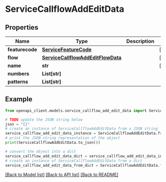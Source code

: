 # ServiceCallflowAddEditData


## Properties

Name | Type | Description | Notes
------------ | ------------- | ------------- | -------------
**featurecode** | [**ServiceFeatureCode**](ServiceFeatureCode.md) |  | [optional] 
**flow** | [**ServiceCallflowAddEditFlowData**](ServiceCallflowAddEditFlowData.md) |  | [optional] 
**name** | **str** |  | [optional] 
**numbers** | **List[str]** |  | 
**patterns** | **List[str]** |  | 

## Example

```python
from openapi_client.models.service_callflow_add_edit_data import ServiceCallflowAddEditData

# TODO update the JSON string below
json = "{}"
# create an instance of ServiceCallflowAddEditData from a JSON string
service_callflow_add_edit_data_instance = ServiceCallflowAddEditData.from_json(json)
# print the JSON string representation of the object
print(ServiceCallflowAddEditData.to_json())

# convert the object into a dict
service_callflow_add_edit_data_dict = service_callflow_add_edit_data_instance.to_dict()
# create an instance of ServiceCallflowAddEditData from a dict
service_callflow_add_edit_data_from_dict = ServiceCallflowAddEditData.from_dict(service_callflow_add_edit_data_dict)
```
[[Back to Model list]](../README.md#documentation-for-models) [[Back to API list]](../README.md#documentation-for-api-endpoints) [[Back to README]](../README.md)


